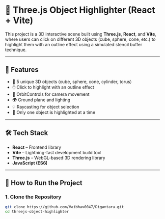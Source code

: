 # 🎯 Three.js Object Highlighter (React + Vite)

This project is a 3D interactive scene built using **Three.js**, **React**, and **Vite**, where users can click on different 3D objects (cube, sphere, cone, etc.) to highlight them with an outline effect using a simulated stencil buffer technique.

---

## 🌟 Features

- 🧱 5 unique 3D objects (cube, sphere, cone, cylinder, torus)
- 🖱️ Click to highlight with an outline effect
- 🎥 OrbitControls for camera movement
- 🌍 Ground plane and lighting
- 💡 Raycasting for object selection
- 🔄 Only one object is highlighted at a time

---

## 🛠️ Tech Stack

- **React** – Frontend library
- **Vite** – Lightning-fast development build tool
- **Three.js** – WebGL-based 3D rendering library
- **JavaScript (ES6)**

---

## 🚀 How to Run the Project

### 1. Clone the Repository

```bash
git clone https://github.com/Vaibhav0047/Digantara.git
cd threejs-object-highlighter
